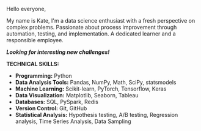 Hello everyone,

My name is Kate,
I'm a data science enthusiast with a fresh perspective on complex problems. Passionate about process improvement through automation, testing, and implementation. A dedicated learner and a responsible employee.

***Looking for interesting new challenges!***

**TECHNICAL SKILLS:**
-	**Programming:** Python
-	**Data Analysis Tools:** Pandas, NumPy, Math, SciPy, statsmodels
-	**Machine Learning:** Scikit-learn, PyTorch, Tensorflow, Keras
-	**Data Visualization:** Matplotlib, Seaborn, Tableau
-	**Databases:** SQL, PySpark, Redis
-	**Version Control:** Git, GitHub
-	**Statistical Analysis:** Hypothesis testing, A/B testing, Regression analysis, Time Series Analysis, Data Sampling
